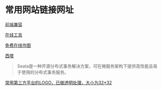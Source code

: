# 常用网站链接网址 #

[前端兼容](https://caniuse.com)

[在线工具](https://tool.lu)

[免费在线作图](https://processon.com/)

[西塔](http://seata.io/en-us/)

> Seata是一种开源分布式事务解决方案，可在微服务架构下提供高性能且易于使用的分布式事务服务。


[常用第三方平台的LOGO，已做透明处理，大小为32*32](
https://github.com/justauth/justauth-oauth-logo)
